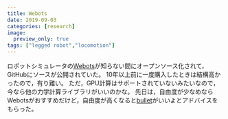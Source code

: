 ```yaml
---
title: Webots
date: 2019-09-03
categories: [research]
image:
  preview_only: true
tags: ["legged robot","locomotion"]
---
```


ロボットシミュレータの[Webots](https://www.cyberbotics.com/)が知らない間にオープンソース化されて，GitHubにソースが公開されていた。
10年以上前に一度購入したときは結構高かったので，有り難い。
ただ，GPU計算はサポートされていないみたいなので，今なら他の力学計算ライブラリがいいのかな。
先日は，自由度が少なめならWebotsがおすすめだけど，自由度が高くなると[bullet](https://pybullet.org/wordpress/)がいいよとアドバイスをもらった。



